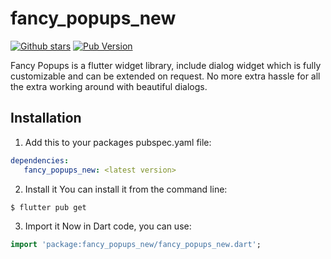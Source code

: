 # fancy_popups_new
[![Github stars](https://img.shields.io/github/stars/loopstack33/fancy_popups_new?logo=github)](https://github.com/loopstack33/fancy_popups_new)
[![Pub Version](https://img.shields.io/pub/v/fancy_popups_new?color=blue&logo=dart)](https://pub.dev/packages/fancy_popups_new)

Fancy Popups is a flutter widget library, include dialog widget which is fully customizable and can be extended on request.
No more extra hassle for all the extra working around with beautiful dialogs.

## Installation
1) Add this to your packages pubspec.yaml file:
```yaml
dependencies:
   fancy_popups_new: <latest version>
```
2) Install it
   You can install it from the command line:
```bash
$ flutter pub get
```
3) Import it
   Now in Dart code, you can use:
```dart
import 'package:fancy_popups_new/fancy_popups_new.dart';
```
